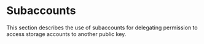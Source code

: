 # Subaccounts

This section describes the use of subaccounts for delegating permission to access storage accounts
to another public key.
